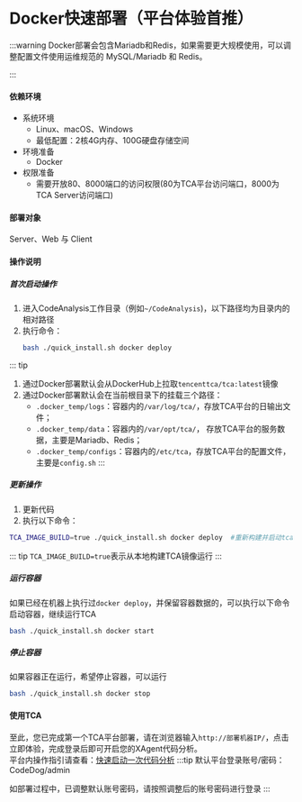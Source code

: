 # Docker快速部署（平台体验首推）

:::warning
Docker部署会包含Mariadb和Redis，如果需要更大规模使用，可以调整配置文件使用运维规范的 MySQL/Mariadb 和 Redis。  

:::

#### 依赖环境

- 系统环境
  - Linux、macOS、Windows
  - 最低配置：2核4G内存、100G硬盘存储空间
- 环境准备
  - Docker
- 权限准备
  - 需要开放80、8000端口的访问权限(80为TCA平台访问端口，8000为TCA Server访问端口)

#### 部署对象
Server、Web 与 Client

#### 操作说明
##### 首次启动操作

1. 进入CodeAnalysis工作目录（例如``~/CodeAnalysis``)，以下路径均为目录内的相对路径
2. 执行命令：
    ```bash
    bash ./quick_install.sh docker deploy
    ```
::: tip
1. 通过Docker部署默认会从DockerHub上拉取``tencenttca/tca:latest``镜像
2. 通过Docker部署默认会在当前根目录下的挂载三个路径：
   - `.docker_temp/logs`：容器内的`/var/log/tca/`，存放TCA平台的日输出文件；
   - `.docker_temp/data`：容器内的`/var/opt/tca/`， 存放TCA平台的服务数据，主要是Mariadb、Redis；
   - `.docker_temp/configs`：容器内的``/etc/tca``，存放TCA平台的配置文件，主要是`config.sh`
:::

##### 更新操作
1. 更新代码
2. 执行以下命令：
```bash
TCA_IMAGE_BUILD=true ./quick_install.sh docker deploy  #重新构建并启动tca容器
```
::: tip
`TCA_IMAGE_BUILD=true`表示从本地构建TCA镜像运行
:::



##### 运行容器
如果已经在机器上执行过`docker deploy`，并保留容器数据的，可以执行以下命令启动容器，继续运行TCA

```bash
bash ./quick_install.sh docker start
```

##### 停止容器
如果容器正在运行，希望停止容器，可以运行

```bash
bash ./quick_install.sh docker stop
```

#### 使用TCA
至此，您已完成第一个TCA平台部署，请在浏览器输入`http://部署机器IP/`，点击立即体验，完成登录后即可开启您的XAgent代码分析。  
平台内操作指引请查看：[快速启动一次代码分析](../guide/快速入门/快速启动一次代码分析.md)
:::tip
默认平台登录账号/密码：CodeDog/admin

如部署过程中，已调整默认账号密码，请按照调整后的账号密码进行登录
:::
